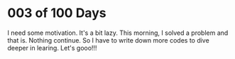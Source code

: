 # 003 of 100 Days

I need some motivation. It's a bit lazy. This morning, I solved a problem and that is. Nothing continue. So I have to write down more codes to dive deeper in learing. Let's gooo!!!
